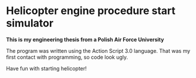 # Helicopter engine procedure start simulator
**This is my engineering thesis from a Polish Air Force University**

The program was written using the Action Script 3.0 language.
That was my first contact with programming, so code look ugly.

Have fun with starting helicopter!

